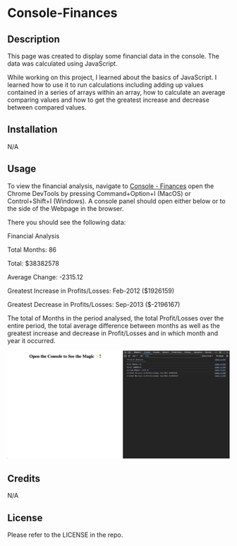 # Console-Finances

## Description

This page was created to display some financial data in the console. The data was calculated using JavaScript.

While working on this project, I learned about the basics of JavaScript. I learned how to use it to run calculations including adding up values contained in a series of arrays within an array, how to calculate an average comparing values and how to get the greatest increase and decrease between compared values.

## Installation
N/A

## Usage

To view the financial analysis, navigate to [Console - Finances](https://naike-b.github.io/Console-Finances/) open the Chrome DevTools by pressing Command+Option+I (MacOS) or Control+Shift+I (Windows). A console panel should open either below or to the side of the Webpage in the browser. 

There you should see the following data: 

Financial Analysis

Total Months: 86 

Total: $38382578

Average Change: -2315.12

Greatest Increase in Profits/Losses: Feb-2012 ($1926159)

Greatest Decrease in Profits/Losses: Sep-2013 ($-2196167)

The total of Months in the period analysed, the total Profit/Losses over the entire period, the total average difference between months as well as the greatest increase and decrease in Profit/Losses and in which month and year it occurred.

![alt Webpage with open DevTools](images/finance-console.png)

## Credits

N/A

## License

Please refer to the LICENSE in the repo.
